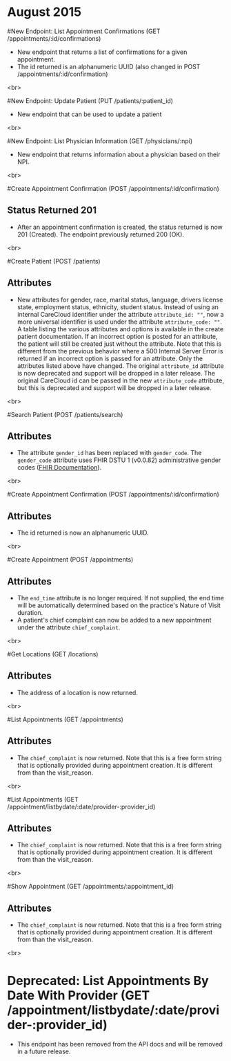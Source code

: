 # August 2015

#New Endpoint: List Appointment Confirmations (GET /appointments/:id/confirmations)
 
- New endpoint that returns a list of confirmations for a given appointment.
- The id returned is an alphanumeric UUID (also changed in POST /appointments/:id/confirmation)

<br\>

#New Endpoint: Update Patient (PUT /patients/:patient_id)
 
- New endpoint that can be used to update a patient

<br\>

#New Endpoint: List Physician Information (GET /physicians/:npi)
 
- New endpoint that returns information about a physician based on their NPI.

<br\>

#Create Appointment Confirmation (POST /appointments/:id/confirmation)
## Status Returned 201

- After an appointment confirmation is created, the status returned is now 201 (Created). The endpoint previously returned 200 (OK).

<br\>

#Create Patient (POST /patients)
## Attributes
- New attributes for gender, race, marital status, language, drivers license state, employment status, ethnicity, student status. Instead of using
an internal CareCloud identifier under the attribute ```attribute_id: ""```, now a more universal identifier is used under the attribute ```attribute_code: ""```. A table listing the various attributes and options is available in the create patient documentation. If an incorrect option is posted for an attribute, the patient will still be created just without the attribute. Note that this is different from the previous behavior where a 500 Internal Server Error is returned if an incorrect option is passed for an attribute. Only the attributes listed above have changed. The original ```attribute_id``` attribute is now deprecated and support will be dropped in a later release. The original CareCloud id can be passed in the new ```attribute_code``` attribute, but this is deprecated and support will be dropped in a later release. 

<br\>

#Search Patient (POST /patients/search)
## Attributes

- The attribute ```gender_id``` has been replaced with 	```gender_code```. The ```gender_code``` attribute uses FHIR DSTU 1 (v0.0.82) administrative gender codes ([FHIR Documentation](http://www.hl7.org/FHIR/valueset-administrative-gender.html)).

<br\>

#Create Appointment Confirmation (POST /appointments/:id/confirmation)
## Attributes

- The id returned is now an alphanumeric UUID.

<br\>

#Create Appointment (POST /appointments)
## Attributes

- The ```end_time``` attribute is no longer required. If not supplied, the end time will be automatically determined based on the practice's Nature of Visit duration.
- A patient's chief complaint can now be added to a new appointment under the attribute `chief_complaint`.

<br\>

#Get Locations (GET /locations)
## Attributes

- The address of a location is now returned.

<br\>

#List Appointments (GET /appointments)
## Attributes

- The `chief_complaint` is now returned. Note that this is a free form string that is optionally provided during appointment creation. It is different from than the visit_reason.

<br\>

#List Appointments (GET /appointment/listbydate/:date/provider-:provider_id)
## Attributes

- The `chief_complaint` is now returned. Note that this is a free form string that is optionally provided during appointment creation. It is different from than the visit_reason.

<br\>

#Show Appointment (GET /appointments/:appointment_id)
## Attributes

- The `chief_complaint` is now returned. Note that this is a free form string that is optionally provided during appointment creation. It is different from than the visit_reason.

<br\>

# Deprecated: List Appointments By Date With Provider (GET /appointment/listbydate/:date/provider-:provider_id)

- This endpoint has been removed from the API docs and will be removed in a future release.